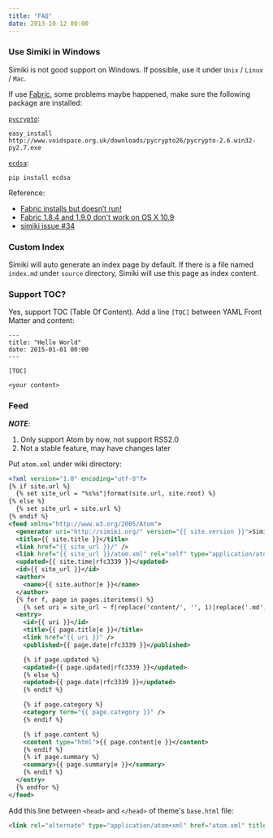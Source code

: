 ```yaml
---
title: "FAQ"
date: 2013-10-12 00:00
---
```


### Use Simiki in Windows ###

Simiki is not good support on Windows. If possible, use it under `Unix` / `Linux` / `Mac`.

If use [Fabric](http://www.fabfile.org/), some problems maybe happened, make sure the following package are installed:

[`pycrypto`](http://www.voidspace.org.uk/python/modules.shtml#pycrypto):

	easy_install http://www.voidspace.org.uk/downloads/pycrypto26/pycrypto-2.6.win32-py2.7.exe

[`ecdsa`](https://pypi.python.org/pypi/ecdsa/):

	pip install ecdsa

Reference:

* [Fabric installs but doesn’t run!](http://www.fabfile.org/faq.html#fabric-installs-but-doesn-t-run)
* [Fabric 1.8.4 and 1.9.0 don't work on OS X 10.9](https://github.com/fabric/fabric/issues/1157)
* [simiki issue #34](https://github.com/tankywoo/simiki/issues/34)

### Custom Index ###

Simiki will auto generate an index page by default. If there is a file named `index.md` under `source` directory, Simiki will use this page as index content.

### Support TOC? ###

Yes, support TOC (Table Of Content). Add a line `[TOC]` between YAML Front Matter and content:

	---
	title: "Hello World"
	date: 2015-01-01 00:00
	---

	[TOC]

	<your content>

### Feed ###

***NOTE***:

1. Only support Atom by now, not support RSS2.0
2. Not a stable feature, may have changes later

Put `atom.xml` under wiki directory:

```xml
<?xml version="1.0" encoding="utf-8"?>
{% if site.url %}
  {% set site_url = "%s%s"|format(site.url, site.root) %}
{% else %}
  {% set site_url = site.url %}
{% endif %}
<feed xmlns="http://www.w3.org/2005/Atom">
  <generator uri="http://simiki.org/" version="{{ site.version }}">Simiki</generator>
  <title>{{ site.title }}</title>
  <link href="{{ site_url }}/" />
  <link href="{{ site_url }}/atom.xml" rel="self" type="application/atom+xml" />
  <updated>{{ site.time|rfc3339 }}</updated>
  <id>{{ site_url }}</id>
  <author>
    <name>{{ site.author|e }}</name>
  </author>
  {% for f, page in pages.iteritems() %}
    {% set uri = site_url ~ f|replace('content/', '', 1)|replace('.md', '.html', 1) %}
  <entry>
    <id>{{ uri }}</id>
    <title>{{ page.title|e }}</title>
    <link href="{{ uri }}" />
    <published>{{ page.date|rfc3339 }}</published>

    {% if page.updated %}
    <updated>{{ page.updated|rfc3339 }}</updated>
    {% else %}
    <updated>{{ page.date|rfc3339 }}</updated>
    {% endif %}

    {% if page.category %}
    <category term="{{ page.category }}" />
    {% endif %}

    {% if page.content %}
    <content type="html">{{ page.content|e }}</content>
    {% endif %}
    {% if page.summary %}
    <summary>{{ page.summary|e }}</summary>
    {% endif %}
  </entry>
  {% endfor %}
</feed>
```

Add this line between `<head>` and `</head>` of theme's `base.html` file:

```html
<link rel="alternate" type="application/atom+xml" href="atom.xml" title="Atom feed">
```

